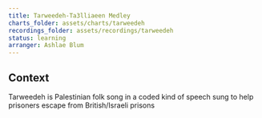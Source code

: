 ```yaml
---
title: Tarweedeh-Ta3lliaeen Medley
charts_folder: assets/charts/tarweedeh
recordings_folder: assets/recordings/tarweedeh
status: learning
arranger: Ashlae Blum
---
```


## Context
Tarweedeh is Palestinian folk song in a coded kind of speech sung to help prisoners escape from British/Israeli prisons
